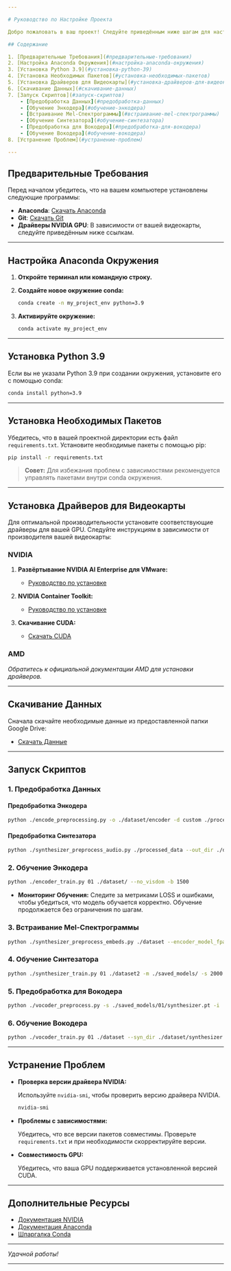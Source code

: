 ```yaml
---

# Руководство по Настройке Проекта

Добро пожаловать в ваш проект! Следуйте приведённым ниже шагам для настройки среды разработки, установки необходимых зависимостей и запуска обучающих скриптов.

## Содержание

1. [Предварительные Требования](#предварительные-требования)
2. [Настройка Anaconda Окружения](#настройка-anaconda-окружения)
3. [Установка Python 3.9](#установка-python-39)
4. [Установка Необходимых Пакетов](#установка-необходимых-пакетов)
5. [Установка Драйверов для Видеокарты](#установка-драйверов-для-видеокарты)
6. [Скачивание Данных](#скачивание-данных)
7. [Запуск Скриптов](#запуск-скриптов)
    - [Предобработка Данных](#предобработка-данных)
    - [Обучение Энкодера](#обучение-энкодера)
    - [Встраивание Mel-Спектрограммы](#встраивание-mel-спектрограммы)
    - [Обучение Синтезатора](#обучение-синтезатора)
    - [Предобработка для Вокодера](#предобработка-для-вокодера)
    - [Обучение Вокодера](#обучение-вокодера)
8. [Устранение Проблем](#устранение-проблем)

---
```


## Предварительные Требования

Перед началом убедитесь, что на вашем компьютере установлены следующие программы:

- **Anaconda**: [Скачать Anaconda](https://www.anaconda.com/products/distribution)
- **Git**: [Скачать Git](https://git-scm.com/downloads)
- **Драйверы NVIDIA GPU**: В зависимости от вашей видеокарты, следуйте приведённым ниже ссылкам.

---

## Настройка Anaconda Окружения

1. **Откройте терминал или командную строку.**

2. **Создайте новое окружение conda:**

    ```bash
    conda create -n my_project_env python=3.9
    ```

3. **Активируйте окружение:**

    ```bash
    conda activate my_project_env
    ```

---

## Установка Python 3.9

Если вы не указали Python 3.9 при создании окружения, установите его с помощью conda:

```bash
conda install python=3.9
```

---

## Установка Необходимых Пакетов

Убедитесь, что в вашей проектной директории есть файл `requirements.txt`. Установите необходимые пакеты с помощью pip:

```bash
pip install -r requirements.txt
```

> **Совет:** Для избежания проблем с зависимостями рекомендуется управлять пакетами внутри conda окружения.

---

## Установка Драйверов для Видеокарты

Для оптимальной производительности установите соответствующие драйверы для вашей GPU. Следуйте инструкциям в зависимости от производителя вашей видеокарты:

### NVIDIA

1. **Развёртывание NVIDIA AI Enterprise для VMware:**
    - [Руководство по установке](https://docs.nvidia.com/ai-enterprise/deployment/vmware/latest/docker.html)

2. **NVIDIA Container Toolkit:**
    - [Руководство по установке](https://docs.nvidia.com/datacenter/cloud-native/container-toolkit/latest/install-guide.html#installing-the-nvidia-container-toolkit)

3. **Скачивание CUDA:**
    - [Скачать CUDA](https://developer.nvidia.com/cuda-downloads)

### AMD

*Обратитесь к официальной документации AMD для установки драйверов.*

---

## Скачивание Данных

Сначала скачайте необходимые данные из предоставленной папки Google Drive:

- [Скачать Данные](https://drive.google.com/drive/folders/16dIdrgRnKGTN2kWPJ30vTTi6syoXf388?usp=sharing)

---

## Запуск Скриптов

### 1. Предобработка Данных

#### Предобработка Энкодера

```bash
python ./encode_preprocessing.py -o ./dataset/encoder -d custom ./processed_data/
```

#### Предобработка Синтезатора

```bash
python ./synthesizer_preprocess_audio.py ./processed_data --out_dir ./dataset2 --n_processes 4 --hparams "rescale=True,utterance_min_duration=0.1" --no_alignments --datasets_name "01" --custom
```

### 2. Обучение Энкодера

```bash
python ./encoder_train.py 01 ./dataset/ --no_visdom -b 1500
```

- **Мониторинг Обучения:** Следите за метриками LOSS и ошибками, чтобы убедиться, что модель обучается корректно. Обучение продолжается без ограничения по шагам.

### 3. Встраивание Mel-Спектрограммы

```bash
python ./synthesizer_preprocess_embeds.py ./dataset --encoder_model_fpath ./saved_models/01/encoder.pt --n_processes 4
```

### 4. Обучение Синтезатора

```bash
python ./synthesizer_train.py 01 ./dataset2 -m ./saved_models/ -s 2000
```

### 5. Предобработка для Вокодера

```bash
python ./vocoder_preprocess.py -s ./saved_models/01/synthesizer.pt -i ./dataset/ -o ./dataset/vocoder/
```

### 6. Обучение Вокодера

```bash
python ./vocoder_train.py 01 ./dataset --syn_dir ./dataset/synthesizer --voc_dir ./dataset/vocoder -g ./dataset/synthesizer/mels -b 2000
```

---

## Устранение Проблем

- **Проверка версии драйвера NVIDIA:**

  Используйте `nvidia-smi`, чтобы проверить версию драйвера NVIDIA.

    ```bash
    nvidia-smi
    ```

- **Проблемы с зависимостями:**

  Убедитесь, что все версии пакетов совместимы. Проверьте `requirements.txt` и при необходимости скорректируйте версии.

- **Совместимость GPU:**

  Убедитесь, что ваша GPU поддерживается установленной версией CUDA.

---

## Дополнительные Ресурсы

- [Документация NVIDIA](https://docs.nvidia.com/)
- [Документация Anaconda](https://docs.anaconda.com/)
- [Шпаргалка Conda](https://docs.conda.io/projects/conda/en/latest/user-guide/cheatsheet.html)

---

*Удачной работы!*

---
